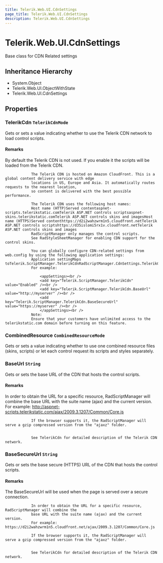 ```yaml
---
title: Telerik.Web.UI.CdnSettings
page_title: Telerik.Web.UI.CdnSettings
description: Telerik.Web.UI.CdnSettings
---
```


# Telerik.Web.UI.CdnSettings

Base class for CDN Related settings

## Inheritance Hierarchy

* System.Object
* Telerik.Web.UI.ObjectWithState
* Telerik.Web.UI.CdnSettings

## Properties

###  TelerikCdn `TelerikCdnMode`

Gets or sets a value indicating whether to use the Telerik CDN network to load control scripts.

#### Remarks
By default the Telerik CDN is not used. If you enable it the scripts will be loaded from the Telerik CDN.
            	
            	The Telerik CDN is hosted on Amazon CloudFront. This is a global content delivery service with edge
            	locations in US, Europe and Asia. It automatically routes requests to the nearest location,
            	so content is delivered with the best possible performance.
            	
            	The Telerik CDN uses the following host names:
            	Host name (HTTP)Served contentaspnet-scripts.telerikstatic.comTelerik ASP.NET controls scriptsaspnet-skins.telerikstatic.comTelerik ASP.NET controls skins and imagesHost name (HTTPS)Served contenthttps://d2i2wahzwrm1n5.cloudfront.netTelerik ASP.NET controls scriptshttps://d35islomi5rx1v.cloudfront.netTelerik ASP.NET controls skins and images
            	RadScriptManager only manages the control scripts.
            	See RadStyleSheetManager for enabling CDN support for the control skins.
            	
            	You can globally configure CDN-related settings from web.config by using the following application settings:
            	Application settingMaps toTelerik.ScriptManager.TelerikCdnRadScriptManager.CdnSettings.TelerikCdnTelerik.ScriptManager.TelerikCdn.BaseUrlRadScriptManager.CdnSettings.BaseUrlTelerik.ScriptManager.TelerikCdn.BaseSecureUrlRadScriptManager.CdnSettings.BaseSecureUrl
            	For example:
            	
            		<appSettings><br />
            		<add key="Telerik.ScriptManager.TelerikCdn" value="Enabled" /><br />
            		<add key="Telerik.ScriptManager.TelerikCdn.BaseUrl" value="http://myserver" /><br />
            		<add key="Telerik.ScriptManager.TelerikCdn.BaseSecureUrl" value="https://myserver" /><br />
            		</appSettings><br />
            	Note:
            	Ensure that your customers have unlimited access to the telerikstatic.com domain before turning on this feature.

###  CombinedResource `CombinedResourceMode`

Gets or sets a value indicating whether to use one combined resource files (skins, scripts) or let each control request its scripts and styles separately.

###  BaseUrl `String`

Gets or sets the base URL of the CDN that hosts the control scripts.

#### Remarks
In order to obtain the URL for a specific resource, RadScriptManager will combine the
            	base URL with the suite name (ajax) and the current version.
            	For example: http://aspnet-scripts.telerikstatic.com/ajax/2009.3.1207/Common/Core.js
            	
            	If the browser supports it, the RadScriptManager will serve a gzip compressed version from the "ajaxz" folder.
            	
            
            	See TelerikCdn for detailed description of the Telerik CDN network.

###  BaseSecureUrl `String`

Gets or sets the base secure (HTTPS) URL of the CDN that hosts the control scripts.

#### Remarks
The BaseSecureUrl will be used when the page is served over a secure connection.
            	
            	In order to obtain the URL for a specific resource, RadScriptManager will combine the
            	base URL with the suite name (ajax) and the current version.
            	For example: https://d2i2wahzwrm1n5.cloudfront.net/ajax/2009.3.1207/Common/Core.js
            	
            	If the browser supports it, the RadScriptManager will serve a gzip compressed version from the "ajaxz" folder.
            	
            
            	See TelerikCdn for detailed description of the Telerik CDN network.


